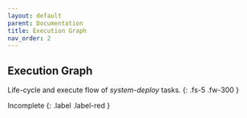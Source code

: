 ```yaml
---
layout: default
parent: Documentation
title: Execution Graph
nav_order: 2
---
```



## Execution Graph

Life-cycle and execute flow of *system-deploy* tasks.
{: .fs-5 .fw-300 }

Incomplete
{: .label .label-red }
